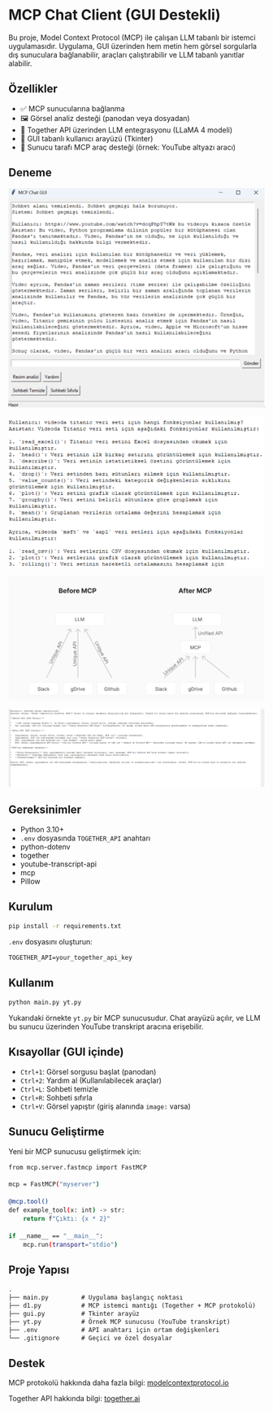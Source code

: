 # MCP Chat Client (GUI Destekli)

Bu proje, Model Context Protocol (MCP) ile çalışan LLM tabanlı bir istemci uygulamasıdır. Uygulama, GUI üzerinden hem metin hem görsel sorgularla dış sunuculara bağlanabilir, araçları çalıştırabilir ve LLM tabanlı yanıtlar alabilir.

## Özellikler

- ✅ MCP sunucularına bağlanma
- 🖼️ Görsel analiz desteği (panodan veya dosyadan)
- 🧠 Together API üzerinden LLM entegrasyonu (LLaMA 4 modeli)
- 💬 GUI tabanlı kullanıcı arayüzü (Tkinter)
- 🧰 Sunucu tarafı MCP araç desteği (örnek: YouTube altyazı aracı)

## Deneme

![0](image.png)

![1](image-1.png)

![Girdi resim](image-2.png)

![Model çıktısı](image-3.png)
## Gereksinimler

- Python 3.10+
- `.env` dosyasında `TOGETHER_API` anahtarı
- python-dotenv
- together
- youtube-transcript-api
- mcp
- Pillow
## Kurulum

```bash
pip install -r requirements.txt
```

`.env` dosyasını oluşturun:

```env
TOGETHER_API=your_together_api_key
```

## Kullanım

```bash
python main.py yt.py
```

Yukarıdaki örnekte `yt.py` bir MCP sunucusudur. Chat arayüzü açılır, ve LLM bu sunucu üzerinden YouTube transkript aracına erişebilir.

## Kısayollar (GUI içinde)

- `Ctrl+1`: Görsel sorgusu başlat (panodan)
- `Ctrl+2`: Yardım al (Kullanılabilecek araçlar)
- `Ctrl+L`: Sohbeti temizle
- `Ctrl+R`: Sohbeti sıfırla
- `Ctrl+V`: Görsel yapıştır (giriş alanında `image:` varsa)

## Sunucu Geliştirme

Yeni bir MCP sunucusu geliştirmek için:

```bash
from mcp.server.fastmcp import FastMCP

mcp = FastMCP("myserver")

@mcp.tool()
def example_tool(x: int) -> str:
    return f"Çıktı: {x * 2}"

if __name__ == "__main__":
    mcp.run(transport="stdio")
```

## Proje Yapısı

```
.
├── main.py         # Uygulama başlangıç noktası
├── d1.py           # MCP istemci mantığı (Together + MCP protokolü)
├── gui.py          # Tkinter arayüz
├── yt.py           # Örnek MCP sunucusu (YouTube transkript)
├── .env            # API anahtarı için ortam değişkenleri
└── .gitignore      # Geçici ve özel dosyalar
```

## Destek

MCP protokolü hakkında daha fazla bilgi: [modelcontextprotocol.io](https://modelcontextprotocol.io/introduction)

Together API hakkında bilgi: [together.ai](https://together.ai)
